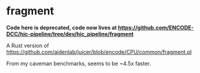 # fragment

**Code here is deprecated, code now lives at https://github.com/ENCODE-DCC/hic-pipeline/tree/dev/hic_pipeline/fragment**

A Rust version of https://github.com/aidenlab/juicer/blob/encode/CPU/common/fragment.pl

From my caveman benchmarks, seems to be ~4.5x faster.

